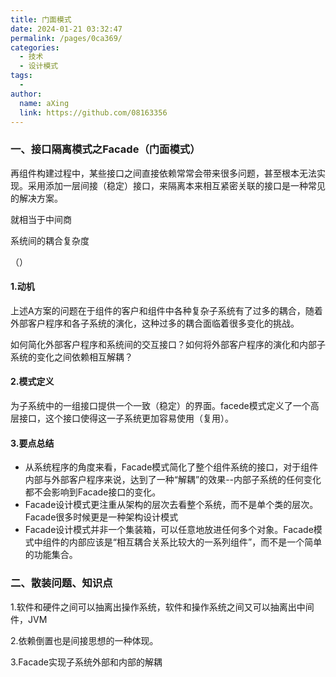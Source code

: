 ```yaml
---
title: 门面模式
date: 2024-01-21 03:32:47
permalink: /pages/0ca369/
categories:
  - 技术
  - 设计模式
tags:
  - 
author: 
  name: aXing
  link: https://github.com/08163356
---
```

### 一、接口隔离模式之Facade（门面模式）

再组件构建过程中，某些接口之间直接依赖常常会带来很多问题，甚至根本无法实现。采用添加一层间接（稳定）接口，来隔离本来相互紧密关联的接口是一种常见的解决方案。

就相当于中间商

系统间的耦合复杂度

（）

#### 1.动机

上述A方案的问题在于组件的客户和组件中各种复杂子系统有了过多的耦合，随着外部客户程序和各子系统的演化，这种过多的耦合面临着很多变化的挑战。

如何简化外部客户程序和系统间的交互接口？如何将外部客户程序的演化和内部子系统的变化之间依赖相互解耦？

<!-- more -->
#### 2.模式定义

为子系统中的一组接口提供一个一致（稳定）的界面。facede模式定义了一个高层接口，这个接口使得这一子系统更加容易使用（复用）。

#### 3.要点总结

- 从系统程序的角度来看，Facade模式简化了整个组件系统的接口，对于组件内部与外部客户程序来说，达到了一种“解耦”的效果--内部子系统的任何变化都不会影响到Facade接口的变化。
- Facade设计模式更注重从架构的层次去看整个系统，而不是单个类的层次。Facade很多时候更是一种架构设计模式
- Facade设计模式并非一个集装箱，可以任意地放进任何多个对象。Facade模式中组件的内部应该是“相互耦合关系比较大的一系列组件”，而不是一个简单的功能集合。

### 二、散装问题、知识点

1.软件和硬件之间可以抽离出操作系统，软件和操作系统之间又可以抽离出中间件，JVM

2.依赖倒置也是间接思想的一种体现。

3.Facade实现子系统外部和内部的解耦